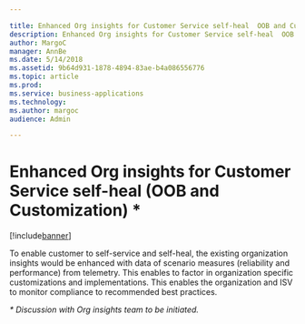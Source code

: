 ```yaml
---

title: Enhanced Org insights for Customer Service self-heal  OOB and Customization   
description: Enhanced Org insights for Customer Service self-heal  OOB and Customization   
author: MargoC
manager: AnnBe
ms.date: 5/14/2018
ms.assetid: 9b64d931-1878-4894-83ae-b4a086556776
ms.topic: article
ms.prod: 
ms.service: business-applications
ms.technology: 
ms.author: margoc
audience: Admin

---
```

#  Enhanced Org insights for Customer Service self-heal (OOB and Customization) \*




[!include[banner](../../../includes/banner.md)]

To enable customer to self-service and self-heal, the existing organization
insights would be enhanced with data of scenario measures (reliability and
performance) from telemetry. This enables to factor in organization specific
customizations and implementations. This enables the organization and ISV to
monitor compliance to recommended best practices.

*\* Discussion with Org insights team to be initiated.*
